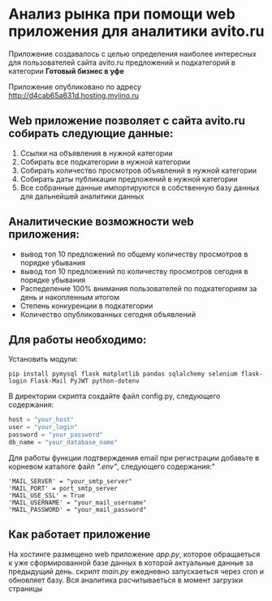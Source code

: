 # Анализ рынка при помощи web приложения для аналитики avito.ru
Приложение создавалось с целью определения наиболее интересных для пользователей сайта avito.ru предложений и подкатегорий в категории __Готовый бизнес в уфе__

Приложение опубликовано по адресу http://d4cab65a631d.hosting.myjino.ru

## Web приложение позволяет с сайта avito.ru собирать следующие данные:

1. Ссылки на объявления в нужной категории
2. Собирать все подкатегории в нужной категории
3. Собирать количество просмотров объявлений в нужной категории
4. Собирать даты публикации предложений в нужной категории
5. Все собранные данные импортируются в собственную базу данных для дальнейшей аналитики данных

## Аналитические возможности web приложения:
+ вывод топ 10 предложений по общему количеству просмотров в порядке убывания
+ вывод топ 10 предложений по количеству просмотров сегодня в порядке убывания
+ Распеделение 100% внимания пользователей по подкатегориям за день и накопленным итогом
+ Степень конкуренции в подкатегории
+ Количество опубликованных сегодня объявлений

## Для работы необходимо:
Установить модули:

```Shell
pip install pymysql flask matplotlib pandas sqlalchemy selenium flask-login Flask-Mail PyJWT python-dotenv

```

В директории скрипта сохдайте файл config.py, следующего содержания:
```Python
host = "your_host"
user = "your_login"
password = "your_password"
db_name = "your_database_name"
```
Для работы функции подтверждения email при регистрации добавьте в корневом каталоге файл _".env"_, следующего содержания:"

```shell
'MAIL_SERVER' = "your_smtp_server"
'MAIL_PORT' = port_smtp_server
'MAIL_USE_SSL' = True
'MAIL_USERNAME' = "your_mail_username"
'MAIL_PASSWORD' = "your_mail_password"
```

## Как работает приложение
На хостинге размещено web приложение _app.py_, которое обращаеться к уже сформированной базе данных в которой актуальные данные за предыдущий день.
скрипт _main.py_ ежедневно запускаеться через cron и обновляет базу. Вся аналитика расчитываеться в момент загрузки страницы